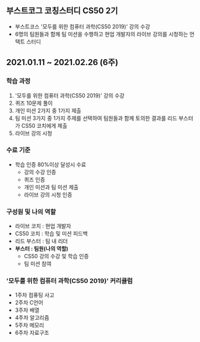 ## 부스트코그 코칭스터디 CS50 2기
- 부스트코스 '모두를 위한 컴퓨터 과학(CS50 2019)' 강의 수강
- 6명의 팀원들과 함께 팀 미션을 수행하고 현업 개발자의 라이브 강의를 시청하는 언택트 스터디

## 2021.01.11 ~ 2021.02.26 (6주)



### 학습 과정
1. '모두를 위한 컴퓨터 과학(CS50 2019)' 강의 수강
2. 퀴즈 10문제 풀이
3. 개인 미션 2가지 중 1가지 제출
4. 팀 미션 3가지 중 1가지 주제를 선택하여 팀원들과 함께 토의한 결과를 리드 부스터가 CS50 코치에게 제출
5. 라이브 강의 시청 


### 수료 기준
- 학습 인증 80%이상 달성시 수료
  - 강의 수강 인증
  - 퀴즈 인증
  - 개인 미션과 팀 미션 제출
  - 라이브 강의 시청 인증
    

### 구성원 및 나의 역할
- 라이브 코치 : 현업 개발자
- CS50 코치 : 학습 및 미션 피드백
- 리드 부스터 : 팀 내 리더
- **부스터 : 팀원(나의 역할)**
    - CS50 강의 수강 및 학습 인증
    - 팀 미션 참여

### '모두를 위한 컴퓨터 과학(CS50 2019)' 커리큘럼
- 1주차 컴퓨팅 사고
- 2주차 C언어
- 3주차 배열
- 4주차 알고리즘
- 5주차 메모리
- 6주차 자료구조

   


